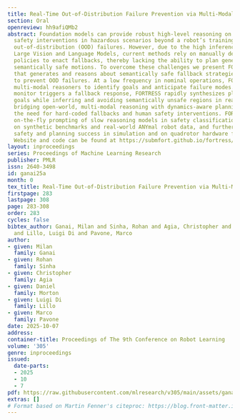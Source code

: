 ```yaml
---
title: Real-Time Out-of-Distribution Failure Prevention via Multi-Modal Reasoning
section: Oral
openreview: hh9afiQMb2
abstract: Foundation models can provide robust high-level reasoning on appropriate
  safety interventions in hazardous scenarios beyond a robot’s training data, i.e.
  out-of-distribution (OOD) failures. However, due to the high inference latency of
  Large Vision and Language Models, current methods rely on manually defined intervention
  policies to enact fallbacks, thereby lacking the ability to plan generalizable,
  semantically safe motions. To overcome these challenges we present FORTRESS, a framework
  that generates and reasons about semantically safe fallback strategies in real time
  to prevent OOD failures. At a low frequency in nominal operations, FORTRESS uses
  multi-modal reasoners to identify goals and anticipate failure modes. When a runtime
  monitor triggers a fallback response, FORTRESS rapidly synthesizes plans to fallback
  goals while inferring and avoiding semantically unsafe regions in real time. By
  bridging open-world, multi-modal reasoning with dynamics-aware planning, we eliminate
  the need for hard-coded fallbacks and human safety interventions. FORTRESS outperforms
  on-the-fly prompting of slow reasoning models in safety classification accuracy
  on synthetic benchmarks and real-world ANYmal robot data, and further improves system
  safety and planning success in simulation and on quadrotor hardware for urban navigation.
  Website and code can be found at https://submfort.github.io/fortress/.
layout: inproceedings
series: Proceedings of Machine Learning Research
publisher: PMLR
issn: 2640-3498
id: ganai25a
month: 0
tex_title: Real-Time Out-of-Distribution Failure Prevention via Multi-Modal Reasoning
firstpage: 283
lastpage: 308
page: 283-308
order: 283
cycles: false
bibtex_author: Ganai, Milan and Sinha, Rohan and Agia, Christopher and Morton, Daniel
  and Lillo, Luigi Di and Pavone, Marco
author:
- given: Milan
  family: Ganai
- given: Rohan
  family: Sinha
- given: Christopher
  family: Agia
- given: Daniel
  family: Morton
- given: Luigi Di
  family: Lillo
- given: Marco
  family: Pavone
date: 2025-10-07
address:
container-title: Proceedings of The 9th Conference on Robot Learning
volume: '305'
genre: inproceedings
issued:
  date-parts:
  - 2025
  - 10
  - 7
pdf: https://raw.githubusercontent.com/mlresearch/v305/main/assets/ganai25a/ganai25a.pdf
extras: []
# Format based on Martin Fenner's citeproc: https://blog.front-matter.io/posts/citeproc-yaml-for-bibliographies/
---
```

